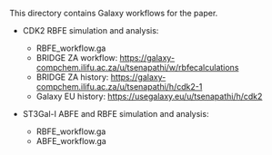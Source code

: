 This directory contains Galaxy workflows for the paper. 

- CDK2 RBFE simulation and analysis:
  - RBFE_workflow.ga
  - BRIDGE ZA workflow: https://galaxy-compchem.ilifu.ac.za/u/tsenapathi/w/rbfecalculations
  - BRIDGE ZA history: https://galaxy-compchem.ilifu.ac.za/u/tsenapathi/h/cdk2-1
  - Galaxy EU history: https://usegalaxy.eu/u/tsenapathi/h/cdk2

- ST3Gal-I ABFE and RBFE simulation and analysis:
  - RBFE_workflow.ga
  - ABFE_workflow.ga


